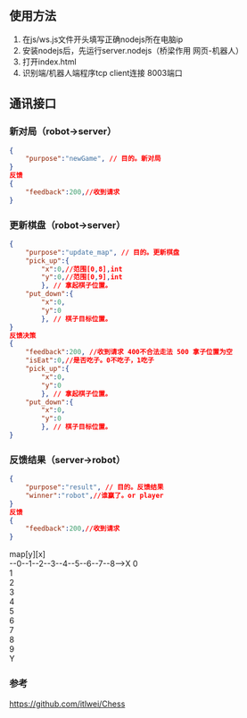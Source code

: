## 使用方法
1. 在js/ws.js文件开头填写正确nodejs所在电脑ip
2. 安装nodejs后，先运行server.nodejs（桥梁作用 网页-机器人）
3. 打开index.html
4. 识别端/机器人端程序tcp client连接 8003端口
## 通讯接口    

### 新对局（robot->server）
```json
{
    "purpose":"newGame", // 目的。新对局
}
反馈
{
    "feedback":200,//收到请求
}
```
### 更新棋盘（robot->server）
```json
{
    "purpose":"update_map", // 目的。更新棋盘 
    "pick_up":{
        "x":0,//范围[0,8],int
        "y":0,//范围[0,9],int
        }, // 拿起棋子位置。
    "put_down":{
        "x":0,
        "y":0
        }, // 棋子目标位置。
}
反馈决策
{
    "feedback":200, //收到请求 400不合法走法 500 拿子位置为空
    "isEat":0,//是否吃子。0不吃子，1吃子
    "pick_up":{
        "x":0,
        "y":0
        }, // 拿起棋子位置。
    "put_down":{
        "x":0,
        "y":0
        }, // 棋子目标位置。
}
```

### 反馈结果（server->robot）
```json
{
    "purpose":"result", // 目的。反馈结果
    "winner":"robot",//谁赢了。or player
}
反馈
{
    "feedback":200,//收到请求
}
```
map[y][x]  
--0--1--2--3--4--5--6--7--8-->X
0  
1  
2  
3  
4  
5  
6  
7  
8  
9  
Y  
### 参考
https://github.com/itlwei/Chess


